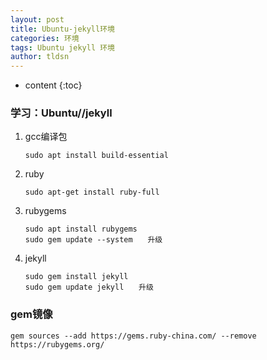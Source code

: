 ```yaml
---
layout: post
title: Ubuntu-jekyll环境
categories: 环境
tags: Ubuntu jekyll 环境
author: tldsn
---
```


* content
{:toc}

### 学习：Ubuntu//jekyll

1. gcc编译包

    ```
    sudo apt install build-essential
    ```

2. ruby

    ```
    sudo apt-get install ruby-full
    ```

3. rubygems

    ```
    sudo apt install rubygems
    sudo gem update --system　　升级
    ```

4. jekyll

    ```
    sudo gem install jekyll
    sudo gem update jekyll　　升级
    ```

### gem镜像

```
gem sources --add https://gems.ruby-china.com/ --remove https://rubygems.org/
```

